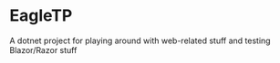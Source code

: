 # EagleTP
A dotnet project for playing around with web-related stuff and testing Blazor/Razor stuff
